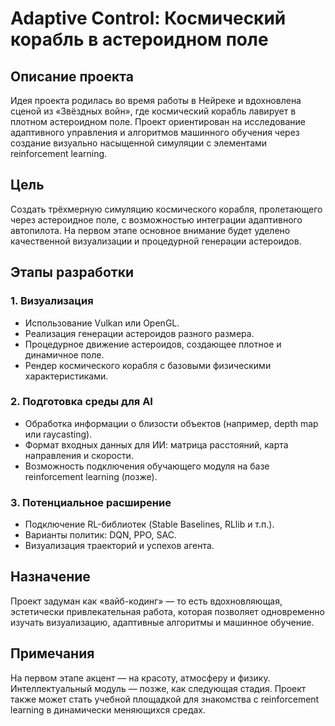 # Adaptive Control: Космический корабль в астероидном поле

## Описание проекта

Идея проекта родилась во время работы в Нейреке и вдохновлена сценой из «Звёздных войн», где космический корабль лавирует в плотном астероидном поле. Проект ориентирован на исследование адаптивного управления и алгоритмов машинного обучения через создание визуально насыщенной симуляции с элементами reinforcement learning.

## Цель

Создать трёхмерную симуляцию космического корабля, пролетающего через астероидное поле, с возможностью интеграции адаптивного автопилота. На первом этапе основное внимание будет уделено качественной визуализации и процедурной генерации астероидов.

## Этапы разработки

### 1. Визуализация
- Использование Vulkan или OpenGL.
- Реализация генерации астероидов разного размера.
- Процедурное движение астероидов, создающее плотное и динамичное поле.
- Рендер космического корабля с базовыми физическими характеристиками.

### 2. Подготовка среды для AI
- Обработка информации о близости объектов (например, depth map или raycasting).
- Формат входных данных для ИИ: матрица расстояний, карта направления и скорости.
- Возможность подключения обучающего модуля на базе reinforcement learning (позже).

### 3. Потенциальное расширение
- Подключение RL-библиотек (Stable Baselines, RLlib и т.п.).
- Варианты политик: DQN, PPO, SAC.
- Визуализация траекторий и успехов агента.

## Назначение

Проект задуман как «вайб-кодинг» — то есть вдохновляющая, эстетически привлекательная работа, которая позволяет одновременно изучать визуализацию, адаптивные алгоритмы и машинное обучение.

## Примечания

На первом этапе акцент — на красоту, атмосферу и физику. Интеллектуальный модуль — позже, как следующая стадия. Проект также может стать учебной площадкой для знакомства с reinforcement learning в динамически меняющихся средах.
